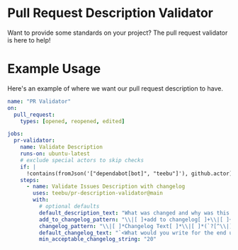 # Pull Request Description Validator

Want to provide some standards on your project? The pull request validator is here to help!

# Example Usage

Here's an example of where we want our pull request description to have. 

```yaml
name: "PR Validator"
on:
  pull_request:
    types: [opened, reopened, edited]

jobs:
  pr-validator:
    name: Validate Description
    runs-on: ubuntu-latest
    # exclude special actors to skip checks
    if: |
      !contains(fromJson('["dependabot[bot]", "teebu"]'), github.actor)
    steps:
      - name: Validate Issues Description with changelog
        uses: teebu/pr-description-validator@main
        with: 
          # optional defaults
          default_description_text: "What was changed and why was this change made, what does the reviewer need to know"
          add_to_changelog_pattern: "\\|[ ]+add to changelog[ ]+\\|[ ]+(`?yes`?|`?no`?)[ ]+\\|"
          changelog_pattern: "\\|[ ]*Changelog Text[ ]*\\|[ ]*(`?[^\\|]*`?)[ ]*\\|"
          default_changelog_text: "`<What would you write for the end user to understand the change>`"
          min_acceptable_changelog_string: "20"
```
